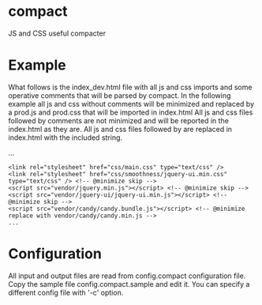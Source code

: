 compact
=======

JS and CSS useful compacter

Example
=======

What follows is the index_dev.html file with all js and css imports and some
operative comments that will be parsed by compact.
In the following example all js and css without comments will be minimized and
replaced by a prod.js and prod.css that will be imported in index.html
All js and css files followed by <!-- @minimize skip --> comments are not
minimized and will be reported in the index.html as they are.
All js and css files followed by <!-- @minimize replace with <string> --> are
replaced in index.html with the included string.

<html>
  <head>
    ...

    <link rel="stylesheet" href="css/main.css" type="text/css" />
    <link rel="stylesheet" href="css/smoothness/jquery-ui.min.css" type="text/css" /> <!-- @minimize skip -->
    <script src="vendor/jquery.min.js"></script> <!-- @minimize skip -->
    <script src="vendor/jquery-ui/jquery-ui.min.js"></script> <!-- @minimize skip -->
    <script src="vendor/candy/candy.bundle.js"></script> <!-- @minimize replace with vendor/candy/candy.min.js -->
    ...

Configuration
=============

All input and output files are read from config.compact configuration file.
Copy the sample file config.compact.sample and edit it.
You can specify a different config file with '-c' option.
